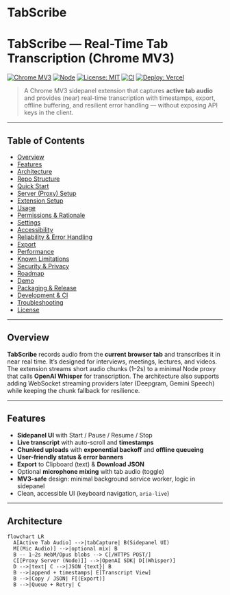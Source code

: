 # TabScribe

# TabScribe — Real-Time Tab Transcription (Chrome MV3)

[![Chrome MV3](https://img.shields.io/badge/Chrome-MV3-4285F4?logo=google-chrome&logoColor=white)](#)
[![Node](https://img.shields.io/badge/Node-20%2B-6DA55F?logo=node.js&logoColor=white)](#)
[![License: MIT](https://img.shields.io/badge/License-MIT-000.svg)](LICENSE)
[![CI](https://img.shields.io/github/actions/workflow/status/<YOUR_GH_USER_OR_ORG>/tabscribe/ci.yml?label=CI)](https://github.com/<YOUR_GH_USER_OR_ORG>/tabscribe/actions/workflows/ci.yml)
[![Deploy: Vercel](https://img.shields.io/badge/Deploy-Vercel-000?logo=vercel)](#)

> A Chrome MV3 sidepanel extension that captures **active tab audio** and provides (near) real-time transcription with timestamps, export, offline buffering, and resilient error handling — without exposing API keys in the client.

---

## Table of Contents

- [Overview](#overview)
- [Features](#features)
- [Architecture](#architecture)
- [Repo Structure](#repo-structure)
- [Quick Start](#quick-start)
- [Server (Proxy) Setup](#server-proxy-setup)
- [Extension Setup](#extension-setup)
- [Usage](#usage)
- [Permissions & Rationale](#permissions--rationale)
- [Settings](#settings)
- [Accessibility](#accessibility)
- [Reliability & Error Handling](#reliability--error-handling)
- [Export](#export)
- [Performance](#performance)
- [Known Limitations](#known-limitations)
- [Security & Privacy](#security--privacy)
- [Roadmap](#roadmap)
- [Demo](#demo)
- [Packaging & Release](#packaging--release)
- [Development & CI](#development--ci)
- [Troubleshooting](#troubleshooting)
- [License](#license)

---

## Overview

**TabScribe** records audio from the **current browser tab** and transcribes it in near real time. It’s designed for interviews, meetings, lectures, and videos. The extension streams short audio chunks (1–2s) to a minimal Node proxy that calls **OpenAI Whisper** for transcription. The architecture also supports adding WebSocket streaming providers later (Deepgram, Gemini Speech) while keeping the chunk fallback for resilience.

---

## Features

- **Sidepanel UI** with Start / Pause / Resume / Stop
- **Live transcript** with auto-scroll and **timestamps**
- **Chunked uploads** with **exponential backoff** and **offline queueing**
- **User-friendly status & error banners**
- **Export** to Clipboard (text) & **Download JSON**
- Optional **microphone mixing** with tab audio (toggle)
- **MV3-safe** design: minimal background service worker, logic in sidepanel
- Clean, accessible UI (keyboard navigation, `aria-live`)

---

## Architecture

```mermaid
flowchart LR
  A[Active Tab Audio] -->|tabCapture| B(Sidepanel UI)
  M[(Mic Audio)] -->|optional mix| B
  B -- 1–2s WebM/Opus blobs --> C[/HTTPS POST/]
  C[[Proxy Server (Node)]] -->|OpenAI SDK| D[(Whisper)]
  D -->|text| C -->|JSON {text}| B
  B -->|append + timestamps| E[Transcript View]
  B -->|Copy / JSON| F[(Export)]
  B -->|Queue + Retry| C
```
